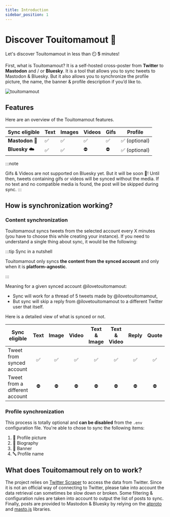 ```yaml
---
title: Introduction
sidebar_position: 1
---
```


# Discover Touitomamout 👀

Let's discover Touitomamout in less than ⏲️ **5** minutes!

First, what is Touitomamout? It is a self-hosted cross-poster from **Twitter** to **Mastodon** and / or **Bluesky**. It is a tool that allows you to sync tweets to Mastodon & Bluesky. But it also allows you to synchronize the profile picture, the name, the banner & profile description if you’d like to.

![touitomamout](/img/touitomamout-small.svg)

## Features

Here are an overview of the Touitomamout features.

| Sync eligible   | Text | Images | Videos | Gifs | Profile      |
|-----------------|------|--------|--------|------|--------------|
| **Mastodon 🦣** | ✅    | ✅      | ✅      | ✅    | ✅ (optional) |
| **Bluesky ☁️**  | ✅    | ✅      | ⛔      | ⛔    | ✅ (optional) |

:::note

Gifs & Videos are not supported on Bluesky yet. But it will be soon 🤞! Until then, tweets containing gifs or videos will
be synced without the media. If no text and no compatible media is found, the post will be skipped during sync.
:::

## How is synchronization working?

### Content synchronization
Touitomamout syncs tweets from the selected account every X minutes (you have to choose this while creating your instance).
If you need to understand a single thing about sync, it would be the following:

:::tip Sync in a nutshell

Touitomamout only syncs **the content from the synced account** and only when it is **platform-agnostic**.

:::

Meaning for a given synced account @ilovetouitomamout:
- Sync will work for a thread of 5 tweets made by @ilovetouitomamout,
- But sync will skip a reply from @ilovetouitomamout to a different Twitter user that itself.

Here is a detailed view of what is synced or not.

| Sync eligible                  |  Text  |  Image |  Video | Text & Image | Text & Video |  Reply |  Quote |  Retweet | 
|--------------------------------|:------:|:------:|:------:|:------------:|:------------:|:------:|:------:|:--------:|
| Tweet from synced account      |   ✅   |   ✅   |   ✅   |      ✅      |      ✅      |   ✅   |   ✅   |    ⛔    |
| Tweet from a different account |   ⛔   |   ⛔   |   ⛔   |      ⛔      |      ⛔      |   ⛔   |   ⛔   |    ⛔    |

### Profile synchronization
This process is totally optional and **can be disabled** from the `.env` configuration file. You're able to chose to sync the following items:
1. 📸 Profile picture
2. 📜 Biography
3. 🌄 Banner
4. 🔤 Profile name

## What does Touitomamout rely on to work?

The project relies on [Twitter Scraper](https://github.com/the-convocation/twitter-scraper) to access the data from Twitter. Since it is not an official way of connecting to Twitter, please take into account the data retrieval can sometimes be slow down or broken.
Some filtering & configuration rules are taken into account to output the list of posts to sync.
Finally, posts are provided to Mastodon & Bluesky by relying on the [atproto](https://github.com/bluesky-social/atproto) and [masto.js](https://github.com/neet/masto.js) libraries.
